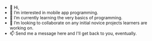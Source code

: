 - 👋 Hi, 
- 👀 I’m interested in mobile app programming. 
- 🌱 I’m currently learning the very basics of programming. 
- 💞️ I’m looking to collaborate on any initial novice projects learners are working on. 
- 📫 Send me a message here and I'll get back to you, eventually. 

<!---
rotadev/rotadev is a ✨ special ✨ repository because its `README.md` (this file) appears on your GitHub profile.
You can click the Preview link to take a look at your changes.
--->
